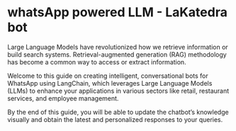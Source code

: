 # whatsApp powered LLM - LaKatedra bot
Large Language Models have revolutionized how we retrieve information or build search systems. Retrieval-augmented generation (RAG) methodology has become a common way to access or extract information.

Welcome to this guide on creating intelligent, conversational bots for WhatsApp using LangChain, which leverages Large Language Models (LLMs) to enhance your applications in various sectors like retail, restaurant services, and employee management.

By the end of this guide, you will be able to update the chatbot’s knowledge visually and obtain the latest and personalized responses to your queries.
